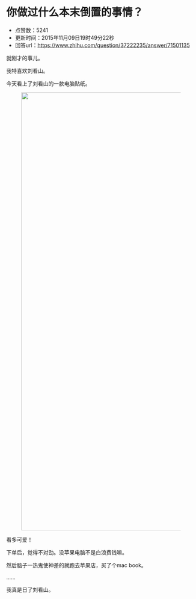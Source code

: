 # 你做过什么本末倒置的事情？
- 点赞数：5241
- 更新时间：2015年11月09日19时49分22秒
- 回答url：https://www.zhihu.com/question/37222235/answer/71501135
<body>
 <p data-pid="7VPGsiT5">就刚才的事儿。</p>
 <p data-pid="Dow8Z5Rl">我特喜欢刘看山。</p>
 <p data-pid="bkTs3FpA">今天看上了刘看山的一款电脑贴纸。</p>
 <figure>
  <img src="https://pic1.zhimg.com/50/35b7f330f8e4b038c5e50861046c4bad_720w.jpg?source=1940ef5c" data-rawwidth="1164" data-rawheight="516" data-original-token="35b7f330f8e4b038c5e50861046c4bad" class="origin_image zh-lightbox-thumb" width="1164" data-original="https://picx.zhimg.com/35b7f330f8e4b038c5e50861046c4bad_r.jpg?source=1940ef5c">
 </figure>
 <p data-pid="NavN_MGP">看多可爱！</p>
 <p data-pid="T2LYTtUx">下单后，觉得不对劲。没苹果电脑不是白浪费钱嘛。</p>
 <p data-pid="E9nw8uTM">然后脑子一热鬼使神差的就跑去苹果店，买了个mac book。</p>
 <p data-pid="NLRkp-6s">......</p>
 <p data-pid="7u5quCkH">我真是日了刘看山。</p>
</body>